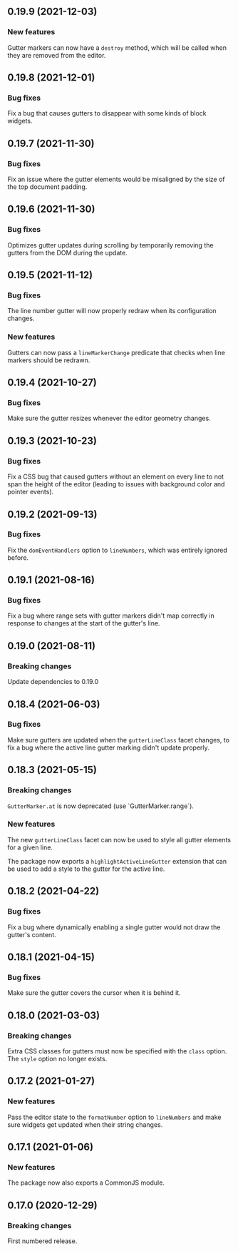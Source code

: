 ## 0.19.9 (2021-12-03)

### New features

Gutter markers can now have a `destroy` method, which will be called when they are removed from the editor.

## 0.19.8 (2021-12-01)

### Bug fixes

Fix a bug that causes gutters to disappear with some kinds of block widgets.

## 0.19.7 (2021-11-30)

### Bug fixes

Fix an issue where the gutter elements would be misaligned by the size of the top document padding.

## 0.19.6 (2021-11-30)

### Bug fixes

Optimizes gutter updates during scrolling by temporarily removing the gutters from the DOM during the update.

## 0.19.5 (2021-11-12)

### Bug fixes

The line number gutter will now properly redraw when its configuration changes.

### New features

Gutters can now pass a `lineMarkerChange` predicate that checks when line markers should be redrawn.

## 0.19.4 (2021-10-27)

### Bug fixes

Make sure the gutter resizes whenever the editor geometry changes.

## 0.19.3 (2021-10-23)

### Bug fixes

Fix a CSS bug that caused gutters without an element on every line to not span the height of the editor (leading to issues with background color and pointer events).

## 0.19.2 (2021-09-13)

### Bug fixes

Fix the `domEventHandlers` option to `lineNumbers`, which was entirely ignored before.

## 0.19.1 (2021-08-16)

### Bug fixes

Fix a bug where range sets with gutter markers didn't map correctly in response to changes at the start of the gutter's line.

## 0.19.0 (2021-08-11)

### Breaking changes

Update dependencies to 0.19.0

## 0.18.4 (2021-06-03)

### Bug fixes

Make sure gutters are updated when the `gutterLineClass` facet changes, to fix a bug where the active line gutter marking didn't update properly.

## 0.18.3 (2021-05-15)

### Breaking changes

`GutterMarker.at` is now deprecated (use \`GutterMarker.range\`).

### New features

The new `gutterLineClass` facet can now be used to style all gutter elements for a given line.

The package now exports a `highlightActiveLineGutter` extension that can be used to add a style to the gutter for the active line.

## 0.18.2 (2021-04-22)

### Bug fixes

Fix a bug where dynamically enabling a single gutter would not draw the gutter's content.

## 0.18.1 (2021-04-15)

### Bug fixes

Make sure the gutter covers the cursor when it is behind it.

## 0.18.0 (2021-03-03)

### Breaking changes

Extra CSS classes for gutters must now be specified with the `class` option. The `style` option no longer exists.

## 0.17.2 (2021-01-27)

### New features

Pass the editor state to the `formatNumber` option to `lineNumbers` and make sure widgets get updated when their string changes.

## 0.17.1 (2021-01-06)

### New features

The package now also exports a CommonJS module.

## 0.17.0 (2020-12-29)

### Breaking changes

First numbered release.

